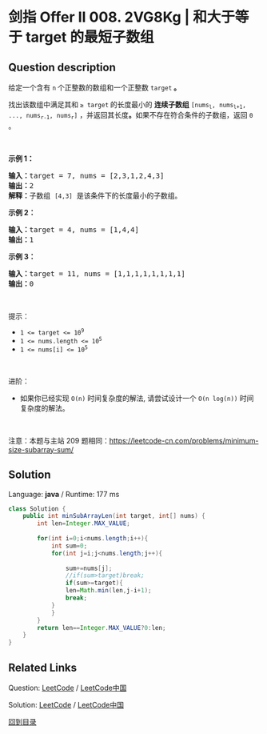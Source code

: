﻿# 剑指 Offer II 008. 2VG8Kg | 和大于等于 target 的最短子数组

## Question description

<!--If you want to use the English description, use <p>English description is not available for the problem. Please switch to Chinese.</p>
 instead-->
<p>给定一个含有&nbsp;<code>n</code><strong>&nbsp;</strong>个正整数的数组和一个正整数 <code>target</code><strong> 。</strong></p>

<p>找出该数组中满足其和<strong> </strong><code>&ge; target</code><strong> </strong>的长度最小的 <strong>连续子数组</strong>&nbsp;<code>[nums<sub>l</sub>, nums<sub>l+1</sub>, ..., nums<sub>r-1</sub>, nums<sub>r</sub>]</code> ，并返回其长度<strong>。</strong>如果不存在符合条件的子数组，返回 <code>0</code> 。</p>

<p>&nbsp;</p>

<p><strong>示例 1：</strong></p>

<pre>
<strong>输入：</strong>target = 7, nums = [2,3,1,2,4,3]
<strong>输出：</strong>2
<strong>解释：</strong>子数组&nbsp;<code>[4,3]</code>&nbsp;是该条件下的长度最小的子数组。
</pre>

<p><strong>示例 2：</strong></p>

<pre>
<strong>输入：</strong>target = 4, nums = [1,4,4]
<strong>输出：</strong>1
</pre>

<p><strong>示例 3：</strong></p>

<pre>
<strong>输入：</strong>target = 11, nums = [1,1,1,1,1,1,1,1]
<strong>输出：</strong>0
</pre>

<p>&nbsp;</p>

<p>提示：</p>

<ul>
	<li><code>1 &lt;= target &lt;= 10<sup>9</sup></code></li>
	<li><code>1 &lt;= nums.length &lt;= 10<sup>5</sup></code></li>
	<li><code>1 &lt;= nums[i] &lt;= 10<sup>5</sup></code></li>
</ul>

<p>&nbsp;</p>

<p>进阶：</p>

<ul>
	<li>如果你已经实现<em> </em><code>O(n)</code> 时间复杂度的解法, 请尝试设计一个 <code>O(n log(n))</code> 时间复杂度的解法。</li>
</ul>

<p>&nbsp;</p>

<p><meta charset="UTF-8" />注意：本题与主站 209&nbsp;题相同：<a href="https://leetcode-cn.com/problems/minimum-size-subarray-sum/">https://leetcode-cn.com/problems/minimum-size-subarray-sum/</a></p>




## Solution

Language: **java**  /  Runtime: 177 ms

```java
class Solution {
    public int minSubArrayLen(int target, int[] nums) {
        int len=Integer.MAX_VALUE;
        
        for(int i=0;i<nums.length;i++){
            int sum=0;
            for(int j=i;j<nums.length;j++){
                
                sum+=nums[j];
                //if(sum>target)break;
                if(sum>=target){
                len=Math.min(len,j-i+1);
                break;
            }
            }
        }
        return len==Integer.MAX_VALUE?0:len;
    }
}
```



## Related Links

Question: [LeetCode](https://leetcode.com/problems/2VG8Kg/description/)  /  [LeetCode中国](https://leetcode-cn.com/problems/2VG8Kg/description/)

Solution: [LeetCode](https://leetcode.com/articles/2VG8Kg/)  /  [LeetCode中国](https://leetcode-cn.com/articles/2VG8Kg/)

[回到目录](../README.md)